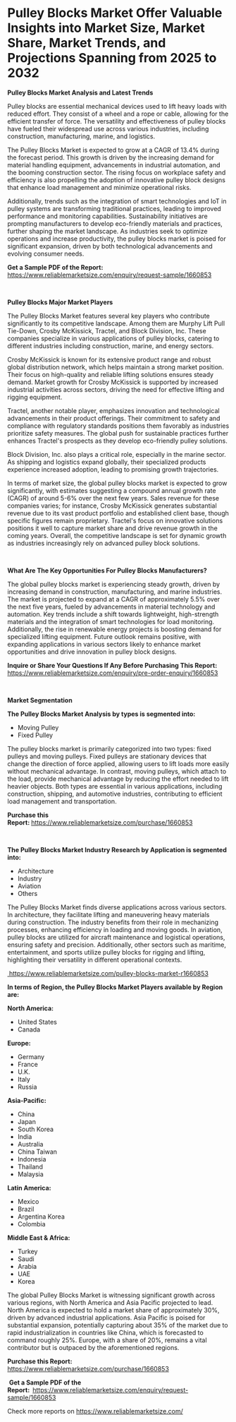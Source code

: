 <p><h1>Pulley Blocks Market Offer Valuable Insights into Market Size, Market Share, Market Trends, and Projections Spanning from 2025 to 2032</h1></p><p><strong>Pulley Blocks Market Analysis and Latest Trends</strong></p>
<p><p>Pulley blocks are essential mechanical devices used to lift heavy loads with reduced effort. They consist of a wheel and a rope or cable, allowing for the efficient transfer of force. The versatility and effectiveness of pulley blocks have fueled their widespread use across various industries, including construction, manufacturing, marine, and logistics.</p><p>The Pulley Blocks Market is expected to grow at a CAGR of 13.4% during the forecast period. This growth is driven by the increasing demand for material handling equipment, advancements in industrial automation, and the booming construction sector. The rising focus on workplace safety and efficiency is also propelling the adoption of innovative pulley block designs that enhance load management and minimize operational risks.</p><p>Additionally, trends such as the integration of smart technologies and IoT in pulley systems are transforming traditional practices, leading to improved performance and monitoring capabilities. Sustainability initiatives are prompting manufacturers to develop eco-friendly materials and practices, further shaping the market landscape. As industries seek to optimize operations and increase productivity, the pulley blocks market is poised for significant expansion, driven by both technological advancements and evolving consumer needs.</p></p>
<p><strong>Get a Sample PDF of the Report:&nbsp;</strong> <a href="https://www.reliablemarketsize.com/enquiry/request-sample/1660853?utm_campaign=2640&utm_medium=2&utm_source=Github&utm_content=ia&utm_term=10042025&utm_id=pulley-blocks">https://www.reliablemarketsize.com/enquiry/request-sample/1660853</a></p>
<p>&nbsp;</p>
<p><strong>Pulley Blocks Major Market Players</strong></p>
<p><p>The Pulley Blocks Market features several key players who contribute significantly to its competitive landscape. Among them are Murphy Lift Pull Tie-Down, Crosby McKissick, Tractel, and Block Division, Inc. These companies specialize in various applications of pulley blocks, catering to different industries including construction, marine, and energy sectors.</p><p>Crosby McKissick is known for its extensive product range and robust global distribution network, which helps maintain a strong market position. Their focus on high-quality and reliable lifting solutions ensures steady demand. Market growth for Crosby McKissick is supported by increased industrial activities across sectors, driving the need for effective lifting and rigging equipment.</p><p>Tractel, another notable player, emphasizes innovation and technological advancements in their product offerings. Their commitment to safety and compliance with regulatory standards positions them favorably as industries prioritize safety measures. The global push for sustainable practices further enhances Tractel's prospects as they develop eco-friendly pulley solutions.</p><p>Block Division, Inc. also plays a critical role, especially in the marine sector. As shipping and logistics expand globally, their specialized products experience increased adoption, leading to promising growth trajectories.</p><p>In terms of market size, the global pulley blocks market is expected to grow significantly, with estimates suggesting a compound annual growth rate (CAGR) of around 5-6% over the next few years. Sales revenue for these companies varies; for instance, Crosby McKissick generates substantial revenue due to its vast product portfolio and established client base, though specific figures remain proprietary. Tractel's focus on innovative solutions positions it well to capture market share and drive revenue growth in the coming years. Overall, the competitive landscape is set for dynamic growth as industries increasingly rely on advanced pulley block solutions.</p></p>
<p>&nbsp;</p>
<p><strong>What Are The Key Opportunities For Pulley Blocks Manufacturers?</strong></p>
<p><p>The global pulley blocks market is experiencing steady growth, driven by increasing demand in construction, manufacturing, and marine industries. The market is projected to expand at a CAGR of approximately 5.5% over the next five years, fueled by advancements in material technology and automation. Key trends include a shift towards lightweight, high-strength materials and the integration of smart technologies for load monitoring. Additionally, the rise in renewable energy projects is boosting demand for specialized lifting equipment. Future outlook remains positive, with expanding applications in various sectors likely to enhance market opportunities and drive innovation in pulley block designs.</p></p>
<p><strong>Inquire or Share Your Questions If Any Before Purchasing This Report:</strong> <a href="https://www.reliablemarketsize.com/enquiry/pre-order-enquiry/1660853?utm_campaign=2640&utm_medium=2&utm_source=Github&utm_content=ia&utm_term=10042025&utm_id=pulley-blocks">https://www.reliablemarketsize.com/enquiry/pre-order-enquiry/1660853</a></p>
<p>&nbsp;</p>
<p><strong>Market Segmentation</strong></p>
<p><strong>The Pulley Blocks Market Analysis by types is segmented into:</strong></p>
<p><ul><li>Moving Pulley</li><li>Fixed Pulley</li></ul></p>
<p><p>The pulley blocks market is primarily categorized into two types: fixed pulleys and moving pulleys. Fixed pulleys are stationary devices that change the direction of force applied, allowing users to lift loads more easily without mechanical advantage. In contrast, moving pulleys, which attach to the load, provide mechanical advantage by reducing the effort needed to lift heavier objects. Both types are essential in various applications, including construction, shipping, and automotive industries, contributing to efficient load management and transportation.</p></p>
<p><strong>Purchase this Report:&nbsp;</strong><a href="https://www.reliablemarketsize.com/purchase/1660853?utm_campaign=2640&utm_medium=2&utm_source=Github&utm_content=ia&utm_term=10042025&utm_id=pulley-blocks">https://www.reliablemarketsize.com/purchase/1660853</a></p>
<p>&nbsp;</p>
<p><strong>The Pulley Blocks Market Industry Research by Application is segmented into:</strong></p>
<p><ul><li>Architecture</li><li>Industry</li><li>Aviation</li><li>Others</li></ul></p>
<p><p>The Pulley Blocks Market finds diverse applications across various sectors. In architecture, they facilitate lifting and maneuvering heavy materials during construction. The industry benefits from their role in mechanizing processes, enhancing efficiency in loading and moving goods. In aviation, pulley blocks are utilized for aircraft maintenance and logistical operations, ensuring safety and precision. Additionally, other sectors such as maritime, entertainment, and sports utilize pulley blocks for rigging and lifting, highlighting their versatility in different operational contexts.</p></p>
<p><a href="https://www.reliablemarketsize.com/pulley-blocks-market-r1660853?utm_campaign=2640&utm_medium=2&utm_source=Github&utm_content=ia&utm_term=10042025&utm_id=pulley-blocks">&nbsp;https://www.reliablemarketsize.com/pulley-blocks-market-r1660853</a></p>
<p><strong>In terms of Region, the Pulley Blocks Market Players available by Region are:</strong></p>
<p>
    <p> <strong> North America: </strong>
        <ul>
            <li>United States</li>
            <li>Canada</li>
        </ul>
        </p> 
    <p> <strong> Europe: </strong>
        <ul>
            <li>Germany</li>
            <li>France</li>
            <li>U.K.</li>
            <li>Italy</li>
            <li>Russia</li>
        </ul>
        </p> 
    <p> <strong> Asia-Pacific: </strong>
        <ul>
            <li>China</li>
            <li>Japan</li>
            <li>South Korea</li>
            <li>India</li>
            <li>Australia</li>
            <li>China Taiwan</li>
            <li>Indonesia</li>
            <li>Thailand</li>
            <li>Malaysia</li>
        </ul>
        </p> 
    <p> <strong> Latin America: </strong>
        <ul>
            <li>Mexico</li>
            <li>Brazil</li>
            <li>Argentina Korea</li>
            <li>Colombia</li>
        </ul>
        </p> 
    <p> <strong> Middle East & Africa: </strong>
        <ul>
            <li>Turkey</li>
            <li>Saudi</li>
            <li>Arabia</li>
            <li>UAE</li>
            <li>Korea</li>
        </ul>
    </p>
    </p>
<p><p>The global Pulley Blocks Market is witnessing significant growth across various regions, with North America and Asia Pacific projected to lead. North America is expected to hold a market share of approximately 30%, driven by advanced industrial applications. Asia Pacific is poised for substantial expansion, potentially capturing about 35% of the market due to rapid industrialization in countries like China, which is forecasted to command roughly 25%. Europe, with a share of 20%, remains a vital contributor but is outpaced by the aforementioned regions.</p></p>
<p><strong>Purchase this Report: </strong><a href="https://www.reliablemarketsize.com/purchase/1660853?utm_campaign=2640&utm_medium=2&utm_source=Github&utm_content=ia&utm_term=10042025&utm_id=pulley-blocks">https://www.reliablemarketsize.com/purchase/1660853</a></p>
<p>&nbsp;<strong>Get a Sample PDF of the Report:&nbsp;&nbsp;</strong><a href="https://www.reliablemarketsize.com/enquiry/request-sample/1660853?utm_campaign=2640&utm_medium=2&utm_source=Github&utm_content=ia&utm_term=10042025&utm_id=pulley-blocks">https://www.reliablemarketsize.com/enquiry/request-sample/1660853</a></p>
<p><strong></strong></p>
<p>Check more reports on <a href="https://www.reliablemarketsize.com/?utm_campaign=2640&utm_medium=2&utm_source=Github&utm_content=ia&utm_term=10042025&utm_id=pulley-blocks">https://www.reliablemarketsize.com/</a></p>